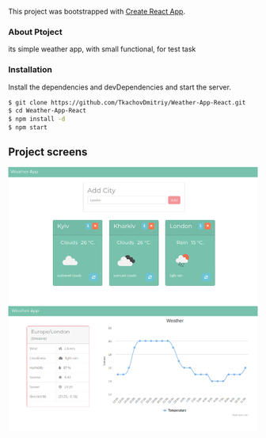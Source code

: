 This project was bootstrapped with [Create React App](https://github.com/facebook/create-react-app).

### About Ptoject

its simple weather app, with small functional, for test task

### Installation

Install the dependencies and devDependencies and start the server.

```sh
$ git clone https://github.com/TkachovDmitriy/Weather-App-React.git
$ cd Weather-App-React
$ npm install -d
$ npm start
```

## Project screens

![Preview](https://github.com/TkachovDmitriy/Weather-App-React/blob/master/screens/WeatherOfCity.png)
![Preview](https://github.com/TkachovDmitriy/Weather-App-React/blob/master/screens/DetailsInfo.png)

